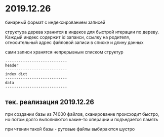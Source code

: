 # 2019.12.26

бинарный формат с индексированием записей

структура дерева хранится в индексе для быстрой итерации по дереву. Каждый индекс содержит id запаиси, ссылку на родителя, относительный адрес файловой записи в списке и длину данных

сами записи хранятся непрерывным списком структур

```
----------------------------
header
----------------------------
index dict
----------------------------
data
----------------------------
```


## тек. реализация 2019.12.26

при создании базы из 74000 файлов, сканирование происходит быстро, но потом долго выполняются какие-то операции и подъедается память

при чтении такой базы - рутовые файлы выбираются шустро

